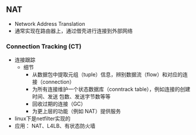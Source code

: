 ## NAT
* Network Address Translation
* 通常实现在路由器上，通过借壳进行连接到外部网络


### Connection Tracking (CT)
* 连接跟踪
  * 细节
    * 从数据包中提取元组（tuple）信息，辨别数据流（flow）和对应的连接（connection）
    * 为所有连接维护一个状态数据库（conntrack table），例如连接的创建时间、发送 包数、发送字节数等等
    * 回收过期的连接（GC）
    * 为更上层的功能（例如 NAT）提供服务
* linux下是netfilter实现的
* 应用： NAT、L4LB、有状态防火墙